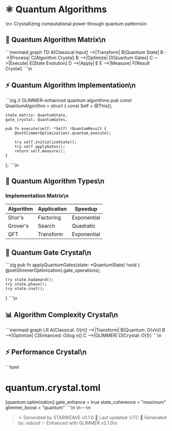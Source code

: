 # ⚛️ Quantum Algorithms
\n> Crystallizing computational power through quantum patterns\n
## 💠 Quantum Algorithm Matrix\n
\`\`\`mermaid
graph TD
    A[Classical Input] -->|Transform| B[Quantum State]
    B -->|Process| C[Algorithm Crystal]
    B -->|Optimize| D[Quantum Gates]
    C -->|Execute| E[State Evolution]
    D -->|Apply| E
    E -->|Measure| F[Result Crystal]
\`\`\`\n
## ⚡ Quantum Algorithm Implementation\n
\`\`\`zig
// GLIMMER-enhanced quantum algorithms
pub const QuantumAlgorithm = struct {
    const Self = @This();

    state_matrix: QuantumState,
    gate_crystal: QuantumGates,

    pub fn execute(self: *Self) !QuantumResult {
        @setGlimmerOptimization(.quantum_execute);
        
        try self.initializeState();
        try self.applyGates();
        return self.measure();
    }
};
\`\`\`\n
## 🎯 Quantum Algorithm Types\n
### Implementation Matrix\n
| Algorithm | Application | Speedup |
|-----------|-------------|---------|
| Shor's | Factoring | Exponential |
| Grover's | Search | Quadratic |
| QFT | Transform | Exponential |\n
## 🔮 Quantum Gate Crystal\n
\`\`\`zig
pub fn applyQuantumGates(state: *QuantumState) !void {
    @setGlimmerOptimization(.gate_operations);
    
    try state.hadamard();
    try state.phase();
    try state.cnot();
}
\`\`\`\n
## 📊 Algorithm Complexity Crystal\n
\`\`\`mermaid
graph LR
    A[Classical: O(n)] -->|Transform| B[Quantum: O(√n)]
    B -->|Optimize| C[Enhanced: O(log n)]
    C -->|GLIMMER| D[Crystal: O(1)]
\`\`\`\n
## ⚡ Performance Crystal\n
\`\`\`toml
# quantum.crystal.toml
[quantum.optimization]
gate_enhance = true
state_coherence = "maximum"
glimmer_boost = "quantum"
\`\`\`\n
\n---\n
> ⚛️ Generated by STARWEAVE v0.1.0
> 📅 Last updated:  UTC
> 👤 Generated by: isdood
> ✨ Enhanced with GLIMMER v2.1.0\n
